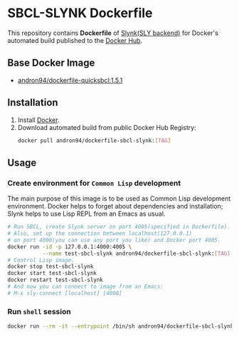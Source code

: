 # SBCL-SLYNK Dockerfile

This repository contains **Dockerfile** of [Slynk(SLY backend)](http://joaotavora.github.io/sly/#Connecting-to-a-remote-Lisp)
for Docker's automated build published to the [Docker Hub](https://hub.docker.com/r/andron94/dockerfile-sbcl-slynk/).

## Base Docker Image

+ [andron94/dockerfile-quicksbcl:1.5.1](https://hub.docker.com/r/andron94/dockerfile-quicksbcl/)

## Installation

1.  Install [Docker](https://docs.docker.com/engine/installation/).
2.  Download automated build from public Docker Hub Registry:
    ```sh
    docker pull andron94/dockerfile-sbcl-slynk:[TAG]
    ```

## Usage

### Create environment for `Common Lisp` development

The main purpose of this image is to be used as Common Lisp
development environment. Docker helps to forget about dependencies
and installation; Slynk helps to use Lisp REPL from an Emacs as usual.

```sh
# Run SBCL, create Slynk server on port 4005(specified in Dockerfile).
# Also, set up the connection between localhost(127.0.0.1)
# on port 4000(you can use any port you like) and Docker port 4005.
docker run -id -p 127.0.0.1:4000:4005 \
           --name test-sbcl-slynk andron94/dockerfile-sbcl-slynk:[TAG]
# Control Lisp image.
docker stop test-sbcl-slynk
docker start test-sbcl-slynk
docker restart test-sbcl-slynk
# And now you can connect to image from an Emacs:
# M-x sly-connect [localhost] [4000]
```

### Run `shell` session

```sh
docker run --rm -it --entrypoint /bin/sh andron94/dockerfile-sbcl-slynk:[TAG]
```

